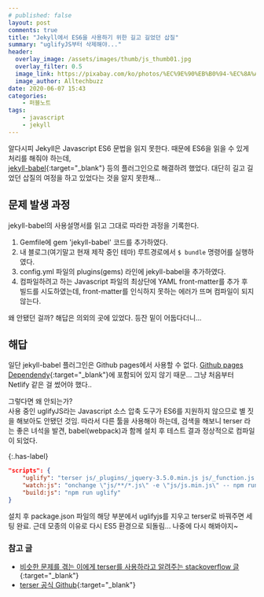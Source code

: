 ```yaml
---
# published: false
layout: post
comments: true
title: "Jekyll에서 ES6을 사용하기 위한 길고 길었던 삽질"
summary: "uglifyJS부터 삭제해야..."
header:
  overlay_image: /assets/images/thumb/js_thumb01.jpg
  overlay_filter: 0.5
  image_link: https://pixabay.com/ko/photos/%EC%9E%90%EB%B0%94-%EC%8A%A4%ED%81%AC%EB%A6%BD%ED%8A%B8-%ED%94%84%EB%A1%9C%EA%B7%B8%EB%9E%98%EB%A8%B8-%EC%BD%94%EB%93%9C-4523100/
  image_author: Alltechbuzz
date: 2020-06-07 15:43
categories:
    - 퍼블노트
tags:
    - javascript
    - jekyll
---
```

알다시피 Jekyll은 Javascript ES6 문법을 읽지 못한다. 때문에 ES6을 읽을 수 있게 처리를 해줘야 하는데,  
[jekyll-babel](https://github.com/babel/jekyll-babel){:target="_blank"} 등의 플러그인으로 해결하려 했었다. 대단히 길고 길었던 삽질의 여정을 하고 있었다는 것을 알지 못한채...

## 문제 발생 과정
jekyll-babel의 사용설명서를 읽고 그대로 따라한 과정을 기록한다.

1. Gemfile에 gem 'jekyll-babel' 코드를 추가하였다.
2. 내 블로그(여기말고 현재 제작 중인 테마) 루트경로에서 ```$ bundle``` 명령어를 실행하였다.
3. config.yml 파일의 plugins(gems) 라인에 jekyll-babel을 추가하였다.
4. 컴파일하려고 하는 Javascript 파일의 최상단에 YAML front-matter를 추가 후 빌드를 시도하였는데, front-matter를 인식하지 못하는 에러가 뜨며 컴파일이 되지 않는다.

왜 안됐던 걸까? 해답은 의외의 곳에 있었다. 등잔 밑이 어둡다더니...

## 해답

일단 jekyll-babel 플러그인은 Github pages에서 사용할 수 없다. [Github pages Dependendy](https://pages.github.com/versions/){:target="_blank"}에 포함되어 있지 않기 때문... 그냥 처음부터 Netlify 같은 걸 썼어야 했다..

그렇다면 왜 안되는가?  
사용 중인 uglifyJS라는 Javascript 소스 압축 도구가 ES6를 지원하지 않으므로 별 짓을 해보아도 안됐던 것임. 따라서 다른 툴을 사용해야 하는데, 검색을 해보니 terser 라는 좋은 녀석을 발견, babel(webpack)과 함께 설치 후 테스트 결과 정상적으로 컴파일이 되었다.

{:.has-label}
```json
"scripts": {
    "uglify": "terser js/_plugins/_jquery-3.5.0.min.js js/_function.js js/_js.js -c -m -o js/js.min.js",
    "watch:js": "onchange \"js/**/*.js\" -e \"js/js.min.js\" -- npm run build:js",
    "build:js": "npm run uglify"
}
```
설치 후 package.json 파일의 해당 부분에서 uglifyjs를 지우고 terser로 바꿔주면 세팅 완료. 근데 모종의 이유로 다시 ES5 환경으로 되돌림... 나중에 다시 해봐야지~

### 참고 글

* [비슷한 문제를 겪는 이에게 terser를 사용하라고 알려주는 stackoverflow 글](https://stackoverflow.com/questions/56709089/cannot-fix-unexpected-token-name-i-expected-punc-from-uglifyjs){:target="_blank"}
* [terser 공식 Github](https://github.com/terser/terser){:target="_blank"}